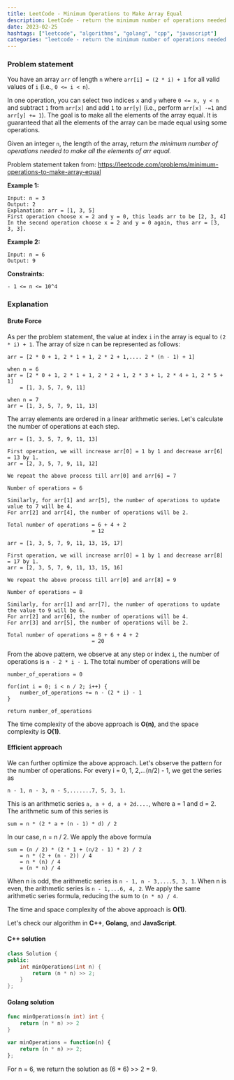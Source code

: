 ```yaml
---
title: LeetCode - Minimum Operations to Make Array Equal
description: LeetCode - return the minimum number of operations needed to make all the elements of arr equal using C++, Golang, and JavaScript.
date: 2023-02-25
hashtags: ["leetcode", "algorithms", "golang", "cpp", "javascript"]
categories: "leetcode - return the minimum number of operations needed to make all the elements of arr equal, c++, golang, javascript"
---
```


### Problem statement

You have an array `arr` of length `n` where `arr[i] = (2 * i) + 1` for all valid values of `i` (i.e., `0 <= i < n`).

In one operation, you can select two indices `x` and `y` where `0 <= x, y < n` and subtract `1` from `arr[x]` and add `1` to `arr[y]` (i.e., perform `arr[x] -=1` and `arr[y] += 1`). The goal is to make all the elements of the array equal. It is guaranteed that all the elements of the array can be made equal using some operations.

Given an integer `n`, the length of the array, return *the minimum number of operations needed to make all the elements of arr equal.*

Problem statement taken from: <a href='https://leetcode.com/problems/minimum-operations-to-make-array-equal' target='_blank'>https://leetcode.com/problems/minimum-operations-to-make-array-equal</a>

**Example 1:**

```
Input: n = 3
Output: 2
Explanation: arr = [1, 3, 5]
First operation choose x = 2 and y = 0, this leads arr to be [2, 3, 4]
In the second operation choose x = 2 and y = 0 again, thus arr = [3, 3, 3].
```

**Example 2:**

```
Input: n = 6
Output: 9
```

**Constraints:**

```
- 1 <= n <= 10^4
```

### Explanation

#### Brute Force

As per the problem statement, the value at index `i` in the array is equal to `(2 * i) + 1`. The array of size n can be represented as follows:

```
arr = [2 * 0 + 1, 2 * 1 + 1, 2 * 2 + 1,.... 2 * (n - 1) + 1]

when n = 6
arr = [2 * 0 + 1, 2 * 1 + 1, 2 * 2 + 1, 2 * 3 + 1, 2 * 4 + 1, 2 * 5 + 1]
    = [1, 3, 5, 7, 9, 11]

when n = 7
arr = [1, 3, 5, 7, 9, 11, 13]
```

The array elements are ordered in a linear arithmetic series. Let's calculate the number of operations at each step.

```
arr = [1, 3, 5, 7, 9, 11, 13]

First operation, we will increase arr[0] = 1 by 1 and decrease arr[6] = 13 by 1.
arr = [2, 3, 5, 7, 9, 11, 12]

We repeat the above process till arr[0] and arr[6] = 7

Number of operations = 6

Similarly, for arr[1] and arr[5], the number of operations to update value to 7 will be 4.
For arr[2] and arr[4], the number of operations will be 2.

Total number of operations = 6 + 4 + 2
                           = 12

arr = [1, 3, 5, 7, 9, 11, 13, 15, 17]

First operation, we will increase arr[0] = 1 by 1 and decrease arr[8] = 17 by 1.
arr = [2, 3, 5, 7, 9, 11, 13, 15, 16]

We repeat the above process till arr[0] and arr[8] = 9

Number of operations = 8

Similarly, for arr[1] and arr[7], the number of operations to update the value to 9 will be 6.
For arr[2] and arr[6], the number of operations will be 4.
For arr[3] and arr[5], the number of operations will be 2.

Total number of operations = 8 + 6 + 4 + 2
                           = 20
```

From the above pattern, we observe at any step or index `i`, the number of operations is `n - 2 * i - 1`. The total number of operations will be

```
number_of_operations = 0

for(int i = 0; i < n / 2; i++) {
    number_of_operations += n - (2 * i) - 1
}

return number_of_operations
```

The time complexity of the above approach is **O(n)**, and the space complexity is **O(1)**.

#### Efficient approach

We can further optimize the above approach. Let's observe the pattern for the number of operations. For every i = 0, 1, 2,...(n/2) - 1, we get the series as

```
n - 1, n - 3, n - 5,.......7, 5, 3, 1.
```

This is an arithmetic series `a, a + d, a + 2d....`, where a = 1 and d = 2. The arithmetic sum of this series is

```
sum = n * (2 * a + (n - 1) * d) / 2
```

In our case, n = n / 2. We apply the above formula

```
sum = (n / 2) * (2 * 1 + (n/2 - 1) * 2) / 2
    = n * (2 + (n - 2)) / 4
    = n * (n) / 4
    = (n * n) / 4
```

When n is odd, the arithmetic series is `n - 1, n - 3,....5, 3, 1`. When n is even, the arithmetic series is `n - 1,...6, 4, 2`. We apply the same arithmetic series formula, reducing the sum to `(n * n) / 4`.

The time and space complexity of the above approach is **O(1)**.

Let's check our algorithm in **C++**, **Golang**, and **JavaScript**.

#### C++ solution

```cpp
class Solution {
public:
    int minOperations(int n) {
        return (n * n) >> 2;
    }
};
```

#### Golang solution

```go
func minOperations(n int) int {
    return (n * n) >> 2
}
```

```javascript
var minOperations = function(n) {
    return (n * n) >> 2;
};
```

For n = 6, we return the solution as (6 * 6) >> 2 = 9.
